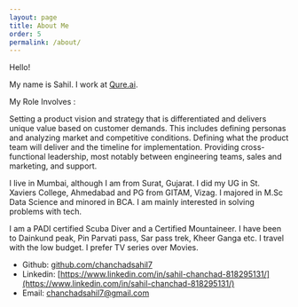 ```yaml
---
layout: page
title: About Me
order: 5
permalink: /about/
---
```


Hello!

My name is Sahil.
I work at [Qure.ai](http://www.qure.ai).

My Role Involves :

Setting a product vision and strategy that is differentiated and delivers unique value based on customer demands. This includes defining personas and analyzing market and competitive conditions. Defining what the product team will deliver and the timeline for implementation. Providing cross-functional leadership, most notably between engineering teams, sales and marketing, and support.

I live in Mumbai, although I am from Surat, Gujarat.
I did my UG in St. Xaviers College, Ahmedabad and PG from GITAM, Vizag. 
I majored in M.Sc Data Science and minored in BCA.
I am mainly interested in solving problems with tech.

I am a PADI certified Scuba Diver and a Certified Mountaineer.
I have been to Dainkund peak, Pin Parvati pass, Sar pass trek, Kheer Ganga etc.
I travel with the low budget.
I prefer TV series over Movies.


* Github: [github.com/chanchadsahil7](https://github.com/chanchadsahil7)
* Linkedin: [https://www.linkedin.com/in/sahil-chanchad-818295131/](https://www.linkedin.com/in/sahil-chanchad-818295131/)
* Email: [chanchadsahil7@gmail.com](mailto:chanchadsahil7@gmail.com)
